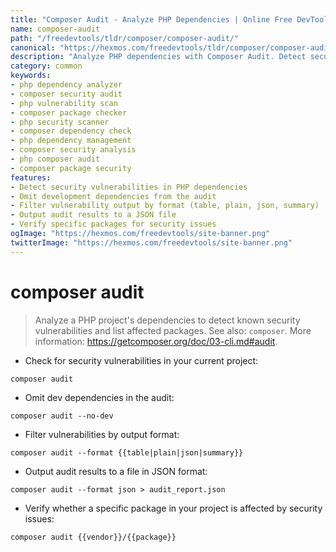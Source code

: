```yaml
---
title: "Composer Audit - Analyze PHP Dependencies | Online Free DevTools by Hexmos"
name: composer-audit
path: "/freedevtools/tldr/composer/composer-audit/"
canonical: "https://hexmos.com/freedevtools/tldr/composer/composer-audit/"
description: "Analyze PHP dependencies with Composer Audit. Detect security vulnerabilities and manage your project's packages effectively. Free online tool, no registration required."
category: common
keywords:
- php dependency analyzer
- composer security audit
- php vulnerability scan
- composer package checker
- php security scanner
- composer dependency check
- php dependency management
- composer security analysis
- php composer audit
- composer package security
features:
- Detect security vulnerabilities in PHP dependencies
- Omit development dependencies from the audit
- Filter vulnerability output by format (table, plain, json, summary)
- Output audit results to a JSON file
- Verify specific packages for security issues
ogImage: "https://hexmos.com/freedevtools/site-banner.png"
twitterImage: "https://hexmos.com/freedevtools/site-banner.png"
---
```


# composer audit

> Analyze a PHP project's dependencies to detect known security vulnerabilities and list affected packages.
> See also: `composer`.
> More information: <https://getcomposer.org/doc/03-cli.md#audit>.

- Check for security vulnerabilities in your current project:

`composer audit`

- Omit dev dependencies in the audit:

`composer audit --no-dev`

- Filter vulnerabilities by output format:

`composer audit --format {{table|plain|json|summary}}`

- Output audit results to a file in JSON format:

`composer audit --format json > audit_report.json`

- Verify whether a specific package in your project is affected by security issues:

`composer audit {{vendor}}/{{package}}`
